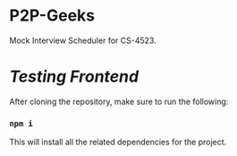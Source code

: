 # P2P-Geeks
Mock Interview Scheduler for CS-4523. 

# _Testing Frontend_

After cloning the repository, make sure to run the following:
### `npm i` 
This will install all the related dependencies for the project. 